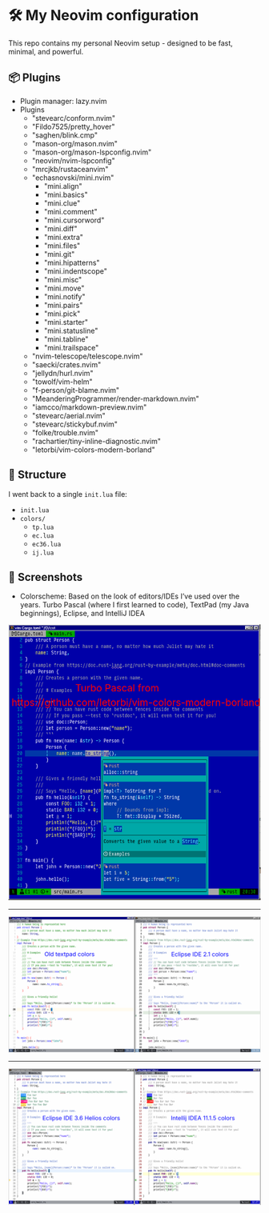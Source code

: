 # 🛠️ My Neovim configuration

This repo contains my personal Neovim setup - designed to be fast, minimal, and powerful.

## 📦 Plugins

* Plugin manager: lazy.nvim
* Plugins
  * "stevearc/conform.nvim"
  * "Fildo7525/pretty_hover"
  * "saghen/blink.cmp"
  * "mason-org/mason.nvim"
  * "mason-org/mason-lspconfig.nvim"
  * "neovim/nvim-lspconfig"
  * "mrcjkb/rustaceanvim"
  * "echasnovski/mini.nvim"
    * "mini.align"
    * "mini.basics"
    * "mini.clue"
    * "mini.comment"
    * "mini.cursorword"
    * "mini.diff"
    * "mini.extra"
    * "mini.files"
    * "mini.git"
    * "mini.hipatterns"
    * "mini.indentscope"
    * "mini.misc"
    * "mini.move"
    * "mini.notify"
    * "mini.pairs"
    * "mini.pick"
    * "mini.starter"
    * "mini.statusline"
    * "mini.tabline"
    * "mini.trailspace"
  * "nvim-telescope/telescope.nvim"
  * "saecki/crates.nvim"
  * "jellydn/hurl.nvim"
  * "towolf/vim-helm"
  * "f-person/git-blame.nvim"
  * "MeanderingProgrammer/render-markdown.nvim"
  * "iamcco/markdown-preview.nvim"
  * "stevearc/aerial.nvim"
  * "stevearc/stickybuf.nvim"
  * "folke/trouble.nvim"
  * "rachartier/tiny-inline-diagnostic.nvim"
  * "letorbi/vim-colors-modern-borland"

## 🧩 Structure

I went back to a single `init.lua` file:

* `init.lua`
* `colors/`
  * `tp.lua`
  * `ec.lua`
  * `ec36.lua`
  * `ij.lua`

## 📸 Screenshots

* Colorscheme: Based on the look of editors/IDEs I’ve used over the years.
Turbo Pascal (where I first learned to code), TextPad (my Java beginnings), Eclipse, and IntelliJ IDEA

![00](00.png)

---

![01](01.png)

---

![02](02.png)
